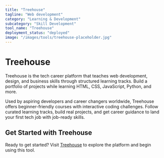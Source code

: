 ```yaml
---
title: "Treehouse"
tagline: "Web development"
category: "Learning & Development"
subcategory: "Skill Development"
tool_name: "Treehouse"
deployment_status: "deployed"
image: "/images/tools/treehouse-placeholder.jpg"
---
```


# Treehouse

Treehouse is the tech career platform that teaches web development, design, and business skills through structured learning tracks. Build a portfolio of projects while learning HTML, CSS, JavaScript, Python, and more.

Used by aspiring developers and career changers worldwide, Treehouse offers beginner-friendly courses with interactive coding challenges. Follow curated learning tracks, build real projects, and get career guidance to land your first tech job with job-ready skills.
## Get Started with Treehouse

Ready to get started? Visit [Treehouse](https://treehouse.com) to explore the platform and begin using this tool.
